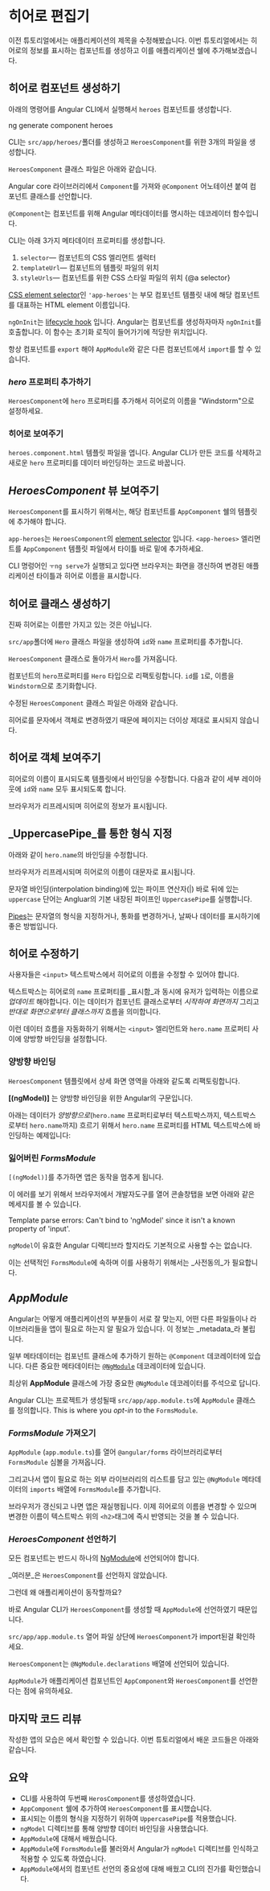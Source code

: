 <!--
# The Hero Editor
-->
# 히어로 편집기

<!--
The application now has a basic title.
Next you will create a new component to display hero information
and place that component in the application shell.
-->
이전 튜토리얼에서는 애플리케이션의 제목을 수정해봤습니다.
이번 튜토리얼에서는 히어로의 정보를 표시하는 컴포넌트를 생성하고 이를 애플리케이션 쉘에 추가해보겠습니다.

<!--
## Create the heroes component
-->
## 히어로 컴포넌트 생성하기

<!--
Using the Angular CLI, generate a new component named `heroes`.
-->
아래의 명령어를 Angular CLI에서 실행해서 `heroes` 컴포넌트를 생성합니다.

<code-example language="sh" class="code-shell">
  ng generate component heroes
</code-example>

<!--
The CLI creates a new folder, `src/app/heroes/` and generates
the three files of the  `HeroesComponent`.
-->
CLI는 `src/app/heroes/`폴더를 생성하고 `HeroesComponent`를 위한 3개의 파일을 생성합니다.

<!--
The `HeroesComponent` class file is as follows:
-->
`HeroesComponent` 클래스 파일은 아래와 같습니다.

<code-example 
  path="toh-pt1/src/app/heroes/heroes.component.ts" region="v1" 
  title="app/heroes/heroes.component.ts (initial version)" linenums="false">
</code-example>

<!--
You always import the `Component` symbol from the Angular core library
and annotate the component class with `@Component`.
-->
Angular core 라이브러리에서 `Component`를 가져와 `@Component` 어노테이션 붙여 컴포넌트 클래스를 선언합니다.

<!--
`@Component` is a decorator function that specifies the Angular metadata for the component.
-->
`@Component`는 컴포넌트를 위해 Angular 메타데이터를 명시하는 데코레이터 함수입니다.

<!--
The CLI generated three metadata properties:
-->
CLI는 아래 3가지 메타데이터 프로퍼티를 생성합니다.

<!--
1. `selector`&mdash; the component's CSS element selector
1. `templateUrl`&mdash; the location of the component's template file.
1. `styleUrls`&mdash; the location of the component's private CSS styles.
-->
1. `selector`&mdash; 컴포넌트의 CSS 엘리먼트 셀럭터
1. `templateUrl`&mdash; 컴포넌트의 템플릿 파일의 위치
1. `styleUrls`&mdash; 컴포넌트를 위한 CSS 스타일 파일의 위치
{@a selector}

<!--
The [CSS element selector](https://developer.mozilla.org/en-US/docs/Web/CSS/Type_selectors),
`'app-heroes'`, matches the name of the HTML element that identifies this component within a parent component's template.
-->
[CSS element selector](https://developer.mozilla.org/en-US/docs/Web/CSS/Type_selectors)인 
`'app-heroes'`는 부모 컴포넌트 템플릿 내에 해당 컴포넌트를 대표하는 HTML element 이름입니다. 

<!--
The `ngOnInit` is a [lifecycle hook](guide/lifecycle-hooks#oninit) 
Angular calls `ngOnInit` shortly after creating a component.
It's a good place to put initialization logic.
-->
`ngOnInit`는 [lifecycle hook](guide/lifecycle-hooks#oninit) 입니다.
Angular는 컴포넌트를 생성하자마자 `ngOnInit`를 호출합니다.
이 함수는 초기화 로직이 들어가기에 적당한 위치입니다.

<!--
Always `export` the component class so you can `import` it elsewhere ... like in the `AppModule`.
-->
항상 컴포넌트를 `export` 해야 `AppModule`와 같은 다른 컴포넌트에서 `import`를 할 수 있습니다.

<!--
### Add a _hero_ property
-->
### _hero_ 프로퍼티 추가하기

<!--
Add a `hero` property to the `HeroesComponent` for a hero named "Windstorm."
-->
`HeroesComponent`에 `hero` 프로퍼티를 추가해서 히어로의 이름을 "Windstorm"으로 설정하세요.

<code-example path="toh-pt1/src/app/heroes/heroes.component.ts" region="add-hero" title="heroes.component.ts (hero property)" linenums="false">
</code-example>

<!--
### Show the hero
-->
### 히어로 보여주기

<!--
Open the `heroes.component.html` template file.
Delete the default text generated by the Angular CLI and 
replace it with a data binding to the new `hero` property.  
-->
`heroes.component.html` 템플릿 파일을 엽니다.
Angular CLI가 만든 코드를 삭제하고 새로운 `hero` 프로퍼티를 데이터 바인딩하는 코드로 바꿉니다.

<code-example path="toh-pt1/src/app/heroes/heroes.component.1.html" title="heroes.component.html" region="show-hero-1" linenums="false">
</code-example>

<!--
## Show the _HeroesComponent_ view
-->
## _HeroesComponent_ 뷰 보여주기

<!--
To display the `HeroesComponent`, you must add it to the template of the shell `AppComponent`.
-->
`HeroesComponent`를 표시하기 위해서는, 해당 컴포넌트를 `AppComponent` 쉘의 템플릿에 추가해야 합니다.

<!--
Remember that `app-heroes` is the [element selector](#selector) for the `HeroesComponent`. 
So add an `<app-heroes>` element to the `AppComponent` template file, just below the title.
-->
`app-heroes`는 `HeroesComponent`의 [element selector](#selector) 입니다.
`<app-heroes>` 엘리먼트를 `AppComponent` 템플릿 파일에서 타이틀 바로 밑에 추가하세요.

<code-example path="toh-pt1/src/app/app.component.html" title="src/app/app.component.html" linenums="false">
</code-example>

<!--
Assuming that the CLI `ng serve` command is still running,
the browser should refresh and display both the application title and the hero name.
-->
CLI 명렁어인 `ㅜng serve`가 실행되고 있다면 브라우저는 화면을 갱신하여 변경된 애플리케이션 타이틀과 히어로 이름을 표시합니다.

<!--
## Create a Hero class
-->
## 히어로 클래스 생성하기

<!--
A real hero is more than a name.
-->
진짜 히어로는 이름만 가지고 있는 것은 아닙니다.

<!--
Create a `Hero` class in its own file in the `src/app` folder.
Give it `id` and `name` properties.
-->
`src/app`폴더에 `Hero` 클래스 파일을 생성하여 `id`와 `name` 프로퍼티를 추가합니다.

<code-example path="toh-pt1/src/app/hero.ts"  title="src/app/hero.ts" linenums="false">
</code-example>

<!--
Return to the `HeroesComponent` class and import the `Hero` class.
-->
`HeroesComponent` 클래스로 돌아가서 `Hero`를 가져옵니다.

<!--
Refactor the component's `hero` property to be of type `Hero`.
Initialize it with an `id` of `1` and the name `Windstorm`.
-->
컴포넌트의 `hero`프로퍼티를 `Hero` 타입으로 리팩토링합니다.
`id`를 `1`로, 이름을 `Windstorm`으로 초기화합니다.

<!--
The revised `HeroesComponent` class file should look like this:
-->
수정된 `HeroesComponent` 클래스 파일은 아래와 같습니다.

<code-example path="toh-pt1/src/app/heroes/heroes.component.ts" linenums="false"
  title= "src/app/heroes/heroes.component.ts">
</code-example>

<!--
The page no longer displays properly because you changed the hero from a string to an object.
-->
히어로를 문자에서 객체로 변경하였기 때문에 페이지는 더이상 제대로 표시되지 않습니다. 

<!--
## Show the hero object
-->
## 히어로 객체 보여주기

<!--
Update the binding in the template to announce the hero's name
and show both `id` and `name` in a details layout like this:
-->
히어로의 이름이 표시되도록 템플릿에서 바인딩을 수정합니다. 다음과 같이 세부 레이아웃에 `id`와 `name` 모두 표시되도록 합니다. 

<code-example 
  path="toh-pt1/src/app/heroes/heroes.component.1.html"
  region="show-hero-2" 
  title="heroes.component.html (HeroesComponent's template)" linenums="false">
</code-example>

<!--
The browser refreshes and display's the hero's information.
-->
브라우저가 리프레시되며 히어로의 정보가 표시됩니다.

<!--
## Format with the _UppercasePipe_
-->
## _UppercasePipe_를 통한 형식 지정

<!--
Modify the `hero.name` binding like this.
-->
아래와 같이 `hero.name`의 바인딩을 수정합니다.

<code-example
  path="toh-pt1/src/app/heroes/heroes.component.html"
  region="pipe">
</code-example>

<!--
The browser refreshes and now the hero's name is displayed in capital letters.
-->
브라우저가 리프레시되며 히어로의 이름이 대문자로 표시됩니다.

<!--
The word `uppercase` in the interpolation binding, 
right after the pipe operator ( | ),
activates the built-in `UppercasePipe`.
-->
문자열 바인딩(interpolation binding)에 있는 파이프 연산자(|) 바로 뒤에 있는 `uppercase` 단어는 Angluar의 기본 내장된 파이프인 `UppercasePipe`를 실행합니다.

<!--
[Pipes](guide/pipes) are a good way to format strings, currency amounts, dates and other display data.
Angular ships with several built-in pipes and you can create your own.
-->
[Pipes](guide/pipes)는 문자열의 형식을 지정하거나, 통화를 변경하거나, 날짜나 데이터를 표시하기에 좋은 방법입니다.

<!--
## Edit the hero
-->
## 히어로 수정하기

<!--
Users should be able to edit the hero name in an `<input>` textbox.
-->
사용자들은 `<input>` 텍스트박스에서 히어로의 이름을 수정할 수 있어야 합니다.

<!--
The textbox should both _display_ the hero's `name` property
and _update_ that property as the user types.
That means data flow from the component class _out to the screen_ and
from the screen _back to the class_.
-->
텍스트박스는 히어로의 `name` 프로퍼티를 _표시함_과 동시에 유저가 입력하는 이름으로 _업데이트_ 해야합니다.
이는 데이터가 컴포넌트 클래스로부터 _시작하여 화면까지_ 그리고 _반대로 화면으로부터 클래스까지_ 흐름을 의미합니다.

<!--
To automate that data flow, setup a two-way data binding between the `<input>` form element and the `hero.name` property.
-->
이런 데이터 흐름을 자동화하기 위해서는 `<input>` 엘리먼트와 `hero.name` 프로퍼티 사이에 양방향 바인딩을 설정합니다.

<!--
### Two-way binding
-->
### 양방향 바인딩

<!--
Refactor the details area in the `HeroesComponent` template so it looks like this:
-->
`HeroesComponent` 템플릿에서 상세 화면 영역을 아래와 같도록 리팩토링합니다.

<code-example path="toh-pt1/src/app/heroes/heroes.component.1.html" region="name-input" title="src/app/heroes/heroes.component.html (HeroesComponent's template)" linenums="false">

</code-example>

<!--
**[(ngModel)]** is Angular's two-way data binding syntax. 
-->
**[(ngModel)]** 는 양방향 바인딩을 위한 Angular의 구문입니다.

<!--
Here it binds the `hero.name` property to the HTML textbox so that data can flow _in both directions:_ from the `hero.name` property to the textbox, and from the textbox back to the `hero.name`.
-->
아래는 데이터가 _양방향으로_(`hero.name` 프로퍼티로부터 텍스트박스까지, 텍스트박스로부터 `hero.name`까지) 흐르기 위해서 `hero.name` 프로퍼티를 HTML 텍스트박스에 바인딩하는 예제입니다: 

<!--
### The missing _FormsModule_
-->
### 잃어버린 _FormsModule_

<!--
Notice that the app stopped working when you added `[(ngModel)]`.
-->
`[(ngModel)]`를 추가하면 앱은 동작을 멈추게 됩니다.

<!--
To see the error, open the browser development tools and look in the console
for a message like
-->
이 에러를 보기 위해서 브라우저에서 개발자도구를 열어 콘솔창탭을 보면 아래와 같은 메세지를 볼 수 있습니다.

<code-example language="sh" class="code-shell">
Template parse errors:
Can't bind to 'ngModel' since it isn't a known property of 'input'.
</code-example>

<!--
Although `ngModel` is a valid Angular directive, it isn't available by default. 
-->
`ngModel`이 유효한 Angular 디렉티브라 할지라도 기본적으로 사용할 수는 없습니다.

<!--
It belongs to the optional `FormsModule` and you must _opt-in_ to using it.
-->
이는 선택적인 `FormsModule`에 속하며 이를 사용하기 위해서는 _사전동의_가 필요합니다.

## _AppModule_

<!--
Angular needs to know how the pieces of your application fit together
and what other files and libraries the app requires.
This information is called _metadata_
-->
Angular는 어떻게 애플리케이션의 부분들이 서로 잘 맞는지, 어떤 다른 파일들이나 라이브러리들을 앱이 필요로 하는지 알 필요가 있습니다.
이 정보는 _metadata_라 불립니다.

<!--
Some of the metadata is in the `@Component` decorators that you added to your component classes.
Other critical metadata is in [`@NgModule`](guide/ngmodules) decorators.
-->
일부 메타데이터는 컴포넌트 클래스에 추가하기 원하는 `@Component` 데코레이터에 있습니다.
다른 중요한 메타데이터는 [`@NgModule`](guide/ngmodules) 데코레이터에 있습니다.

<!--
The most important `@NgModule`decorator annotates the top-level **AppModule** class.
-->
최상위 **AppModule** 클래스에 가장 중요한 `@NgModule` 데코레이터를 주석으로 답니다.

<!--
The Angular CLI generated an `AppModule` class in `src/app/app.module.ts` when it created the project.
-->
Angular CLI는 프로젝트가 생성될때 `src/app/app.module.ts`에 `AppModule` 클래스를 정의합니다.
This is where you _opt-in_ to the `FormsModule`.

<!--
### Import _FormsModule_
-->
### _FormsModule_ 가져오기

<!--
Open `AppModule` (`app.module.ts`) and import the `FormsModule` symbol from the `@angular/forms` library. 
-->
`AppModule` (`app.module.ts`)를 열어 `@angular/forms` 라이브러리로부터 `FormsModule` 심볼을 가져옵니다.

<code-example path="toh-pt1/src/app/app.module.ts" title="app.module.ts (FormsModule symbol import)"
 region="formsmodule-js-import">
</code-example>

<!--
Then add `FormsModule` to the `@NgModule` metadata's `imports` array, which contains a list of external modules that the app needs.
-->
그리고나서 앱이 필요로 하는 외부 라이브러리의 리스트를 담고 있는 `@NgModule` 메타데이터의 `imports` 배열에 `FormsModule`를 추가합니다.

<code-example path="toh-pt1/src/app/app.module.ts" title="app.module.ts ( @NgModule imports)"
region="ng-imports">
</code-example>

<!--
When the browser refreshes, the app should work again. You can edit the hero's name and see the changes reflected immediately in the `<h2>` above the textbox.
-->
브라우저가 갱신되고 나면 앱은 재실행됩니다. 이제 히어로의 이름을 변경할 수 있으며 변경한 이름이 텍스트박스 위의 `<h2>`태그에 즉시 반영되는 것을 볼 수 있습니다.

<!--
### Declare _HeroesComponent_ 
-->
### _HeroesComponent_ 선언하기

<!--
Every component must be declared in _exactly one_ [NgModule](guide/ngmodules).
-->
모든 컴포넌트는 반드시 하나의 [NgModule](guide/ngmodules)에 선언되어야 합니다.

<!--
_You_ didn't declare the `HeroesComponent`.
So why did the application work?
-->
_여러분_은 `HeroesComponent`를 선언하지 않았습니다.

그런데 왜 애플리케이션이 동작할까요?

<!--
It worked because the Angular CLI declared `HeroesComponent` in the `AppModule` when it generated that component.
-->
바로 Angular CLI가 `HeroesComponent`를 생성할 때 `AppModule`에 선언하였기 때문입니다.

<!--
Open `src/app/app.module.ts` and find `HeroesComponent` imported near the top.
-->
`src/app/app.module.ts` 열어 파일 상단에 `HeroesComponent`가 import된걸 확인하세요.

<code-example path="toh-pt1/src/app/app.module.ts" region="heroes-import" >
</code-example>

<!--
The `HeroesComponent` is declared in the `@NgModule.declarations` array.
-->
`HeroesComponent`는 `@NgModule.declarations` 배열에 선언되어 있습니다.

<code-example path="toh-pt1/src/app/app.module.ts" region="declarations">
</code-example>

<!--
Note that `AppModule`  declares both application components, `AppComponent` and `HeroesComponent`.
-->
`AppModule`가 애플리케이션 컴포넌트인 `AppComponent`와 `HeroesComponent`를 선언한다는 점에 유의하세요.

<!--
## Final code review
-->
## 마지막 코드 리뷰

<!--
Your app should look like this <live-example></live-example>. Here are the code files discussed on this page.
-->
작성한 앱의 모습은 <live-example></live-example>에서 확인할 수 있습니다. 이번 튜토리얼에서 배운 코드들은 아래와 같습니다.

<code-tabs>

  <code-pane title="src/app/heroes/heroes.component.ts" path="toh-pt1/src/app/heroes/heroes.component.ts">
  </code-pane>

  <code-pane title="src/app/heroes/heroes.component.html" path="toh-pt1/src/app/heroes/heroes.component.html">
  </code-pane>

  <code-pane title="src/app/app.module.ts" 
  path="toh-pt1/src/app/app.module.ts">
  </code-pane>

  <code-pane title="src/app/app.component.ts" path="toh-pt1/src/app/app.component.ts">
  </code-pane>

  <code-pane title="src/app/app.component.html" path="toh-pt1/src/app/app.component.html">
  </code-pane>

  <code-pane title="src/app/hero.ts" 
  path="toh-pt1/src/app/hero.ts">
  </code-pane>

</code-tabs>

<!--
## Summary
-->
## 요약

<!--
* You used the CLI to create a second `HeroesComponent`.
* You displayed the `HeroesComponent` by adding it to the `AppComponent` shell. 
* You applied the `UppercasePipe` to format the name.
* You used two-way data binding with the `ngModel` directive.
* You learned about the `AppModule`.
* You imported the `FormsModule` in the `AppModule` so that Angular would recognize and apply the `ngModel` directive. 
* You learned the importance of declaring components in the `AppModule`
and appreciated that the CLI declared it for you.
-->
* CLI를 사용하여 두번째 `HerosComponent`를 생성하였습니다.
* `AppComponent` 쉘에 추가하여 `HeroesComponent`를 표시했습니다.
* 표시되는 이름의 형식을 지정하기 위하여 `UppercasePipe`를 적용했습니다.
* `ngModel` 디렉티브를 통해 양방향 데이터 바인딩을 사용했습니다.
* `AppModule`에 대해서 배웠습니다.
* `AppModule`에 `FormsModule`를 불러와서 Angular가 `ngModel` 디렉티브를 인식하고 적용할 수 있도록 하였습니다.
* `AppModule`에서의 컴포넌트 선언의 중요성에 대해 배웠고 CLI의 진가를 확인했습니다.
